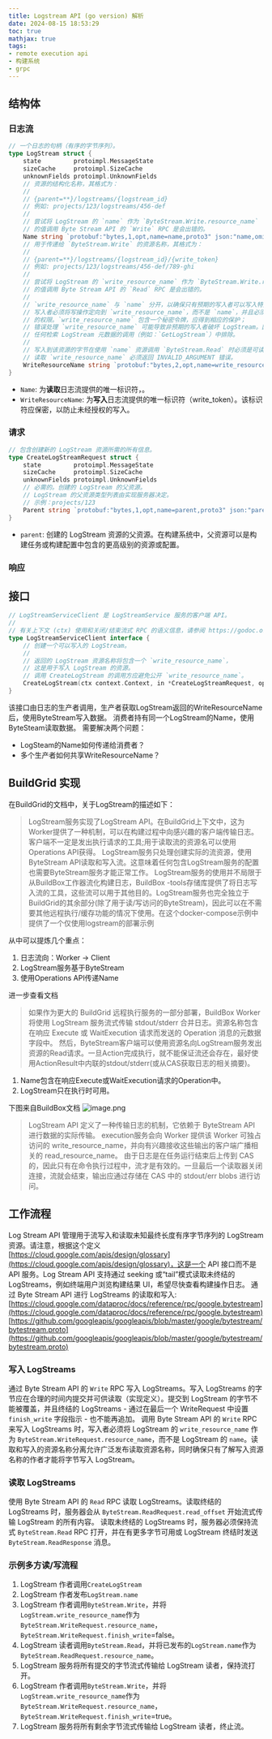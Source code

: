 ```yaml
---
title: Logstream API (go version) 解析
date: 2024-08-15 18:53:29
toc: true
mathjax: true
tags:
- remote execution api
- 构建系统
- grpc
---
```


## 结构体
### 日志流
```go
// 一个日志的句柄（有序的字节序列）。
type LogStream struct {
    state         protoimpl.MessageState
    sizeCache     protoimpl.SizeCache
    unknownFields protoimpl.UnknownFields
    // 资源的结构化名称，其格式为：
    //
    // {parent=**}/logstreams/{logstream_id}
    // 例如: projects/123/logstreams/456-def
    //
    // 尝试将 LogStream 的 `name` 作为 `ByteStream.Write.resource_name`
    // 的值调用 Byte Stream API 的 `Write` RPC 是会出错的。
    Name string `protobuf:"bytes,1,opt,name=name,proto3" json:"name,omitempty"`
    // 用于传递给 `ByteStream.Write` 的资源名称，其格式为：
    //
    // {parent=**}/logstreams/{logstream_id}/{write_token}
    // 例如: projects/123/logstreams/456-def/789-ghi
    //
    // 尝试将 LogStream 的 `write_resource_name` 作为 `ByteStream.Write.resource_name`
    // 的值调用 Byte Stream API 的 `Read` RPC 是会出错的。
    //
    // `write_resource_name` 与 `name` 分开，以确保只有预期的写入者可以写入特定的 LogStream。
    // 写入者必须将写操作定向到 `write_resource_name`，而不是 `name`，并且必须具有写入 LogStreams
    // 的权限。`write_resource_name` 包含一个秘密令牌，应得到相应的保护；
    // 错误处理 `write_resource_name` 可能导致非预期的写入者破坏 LogStream。因此，该字段应从
    // 任何检索 LogStream 元数据的调用（例如：`GetLogStream`）中排除。
    //
    // 写入到该资源的字节在使用 `name` 资源调用 `ByteStream.Read` 时必须是可读的。
    // 读取 `write_resource_name` 必须返回 INVALID_ARGUMENT 错误。
    WriteResourceName string `protobuf:"bytes,2,opt,name=write_resource_name,json=writeResourceName,proto3" json:"write_resource_name,omitempty"`
}
```

- `Name`: 为**读取**日志流提供的唯一标识符，。
- `WriteResourceName`: 为**写入**日志流提供的唯一标识符（write_token）。该标识符应保密，以防止未经授权的写入。
### 请求
```go
// 包含创建新的 LogStream 资源所需的所有信息。
type CreateLogStreamRequest struct {
	state         protoimpl.MessageState
	sizeCache     protoimpl.SizeCache
	unknownFields protoimpl.UnknownFields
	// 必需的。创建的 LogStream 的父资源。
	// LogStream 的父资源类型列表由实现服务器决定。
	// 示例：projects/123
	Parent string `protobuf:"bytes,1,opt,name=parent,proto3" json:"parent,omitempty"`
}
```

- `parent`: 创建的 LogStream 资源的父资源。在构建系统中，父资源可以是构建任务或构建配置中包含的更高级别的资源或配置。
### 响应
## 接口
```go
// LogStreamServiceClient 是 LogStreamService 服务的客户端 API。
//
// 有关上下文 (ctx) 使用和关闭/结束流式 RPC 的语义信息，请参阅 https://godoc.org/google.golang.org/grpc#ClientConn.NewStream。
type LogStreamServiceClient interface {
    // 创建一个可以写入的 LogStream。
    //
    // 返回的 LogStream 资源名称将包含一个 `write_resource_name`，
    // 这是用于写入 LogStream 的资源。
    // 调用 CreateLogStream 的调用方应避免公开 `write_resource_name`。
    CreateLogStream(ctx context.Context, in *CreateLogStreamRequest, opts ...grpc.CallOption) (*LogStream, error)
}

```
该接口由日志的生产者调用，生产者获取LogStream返回的WriteResourceName后，使用ByteStream写入数据。
消费者持有同一个LogStream的Name，使用ByteSteam读取数据。
需要解决两个问题：

- LogSteam的Name如何传递给消费者？
- 多个生产者如何共享WriteResourceName？
## BuildGrid 实现
在BuildGrid的文档中，关于LogStream的描述如下：
> LogStream服务实现了LogStream API。在BuildGrid上下文中，这为Worker提供了一种机制，可以在构建过程中向感兴趣的客户端传输日志。客户端不一定是发出执行请求的工具;用于读取流的资源名可以使用Operations API获得。
> LogStream服务只处理创建实际的流资源，使用ByteStream API读取和写入流。这意味着任何包含LogStream服务的配置也需要ByteStream服务才能正常工作。
> LogStream服务的使用并不局限于从BuildBox工作器流化构建日志，BuildBox -tools存储库提供了将日志写入流的工具，这些流可以用于其他目的。LogStream服务也完全独立于BuildGrid的其余部分(除了用于读/写访问的ByteStream)，因此可以在不需要其他远程执行/缓存功能的情况下使用。在这个docker-compose示例中提供了一个仅使用logstream的部署示例

从中可以提炼几个重点：

1. 日志流向：Worker -> Client
2. LogStream服务基于ByteStream
3. 使用Operations API传递Name

进一步查看文档
> 如果作为更大的 BuildGrid 远程执行服务的一部分部署，BuildBox Worker 将使用 LogStream 服务流式传输 stdout/stderr 合并日志。资源名称包含在响应 Execute 或 WaitExecution 请求而发送的 Operation 消息的元数据字段中。
> 然后，ByteStream客户端可以使用资源名向LogStream服务发出资源的Read请求。一旦Action完成执行，就不能保证流还会存在，最好使用ActionResult中内联的stdout/stderr(或从CAS获取日志的相关摘要)。

1. Name包含在响应Execute或WaitExecution请求的Operation中。
2. LogStream只在执行时可用。

下图来自BuildBox文档
![image.png](https://raw.githubusercontent.com/buttering/EasyBlogs/master/asset/pictures/0fc3b93119b7ea112566ca7d729eef36/b57ef2be4938eae6f0c2a86cc3221884.png)
> LogStream API  定义了一种传输日志的机制，它依赖于 ByteStream API  进行数据的实际传输。
> execution服务会向 Worker 提供该 Worker 可独占访问的 write_resource_name，并向有兴趣接收这些输出的客户端广播相关的 read_resource_name。
> 由于日志是在任务运行结束后上传到 CAS 的，因此只有在命令执行过程中，流才是有效的。一旦最后一个读取器关闭连接，流就会结束，输出应通过存储在 CAS 中的 stdout/err blobs 进行访问。

## 工作流程
Log Stream API 管理用于流写入和读取未知最终长度有序字节序列的 LogStream 资源。请注意，根据这个定义 [https://cloud.google.com/apis/design/glossary](https://cloud.google.com/apis/design/glossary)，这是一个 API 接口而不是 API 服务。Log Stream API 支持通过 seeking 或“tail”模式读取未终结的 LogStreams，例如终端用户浏览构建结果 UI，希望尽快查看构建操作日志。
通过 Byte Stream API 进行 LogStreams 的读取和写入:
[https://cloud.google.com/dataproc/docs/reference/rpc/google.bytestream](https://cloud.google.com/dataproc/docs/reference/rpc/google.bytestream)
[https://github.com/googleapis/googleapis/blob/master/google/bytestream/bytestream.proto](https://github.com/googleapis/googleapis/blob/master/google/bytestream/bytestream.proto)
### 写入 LogStreams
通过 Byte Stream API 的 `Write` RPC 写入 LogStreams。写入 LogStreams 的字节应在合理的时间内提交并可供读取（实现定义）。提交到 LogStream 的字节不能被覆盖，并且终结的 LogStreams - 通过在最后一个 WriteRequest 中设置 `finish_write` 字段指示 - 也不能再追加。
调用 Byte Stream API 的 `Write` RPC 来写入 LogStreams 时，写入者必须将 LogStream 的 `write_resource_name` 作为 `ByteStream.WriteRequest.resource_name`，而不是 LogStream 的 `name`。读取和写入的资源名称分离允许广泛发布读取资源名称，同时确保只有了解写入资源名称的作者才能将字节写入 LogStream。
### 读取 LogStreams
使用 Byte Stream API 的 `Read` RPC 读取 LogStreams。读取终结的 LogStreams 时，服务器会从 `ByteStream.ReadRequest.read_offset` 开始流式传输 LogStream 的所有内容。
读取未终结的 LogStreams 时，服务器必须保持流式 `ByteStream.Read` RPC 打开，并在有更多字节可用或 LogStream 终结时发送 `ByteStream.ReadResponse` 消息。
### 示例多方读/写流程

1. LogStream 作者调用`CreateLogStream`
2. LogStream 作者发布`LogStream.name`
3. LogStream 作者调用`ByteStream.Write`，并将`LogStream.write_resource_name`作为`ByteStream.WriteRequest.resource_name`，`ByteStream.WriteRequest.finish_write`=false。
4. LogStream 读者调用`ByteStream.Read`，并将已发布的`LogStream.name`作为`ByteStream.ReadRequest.resource_name`。
5. LogStream 服务将所有提交的字节流式传输给 LogStream 读者，保持流打开。
6. LogStream 作者调用`ByteStream.Write`，并将`LogStream.write_resource_name`作为`ByteStream.WriteRequest.resource_name`，`ByteStream.WriteRequest.finish_write`=true。
7. LogStream 服务将所有剩余字节流式传输给 LogStream 读者，终止流。
